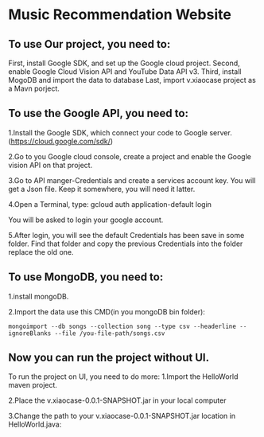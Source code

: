 # Music Recommendation Website

## To use Our project, you need to:
First, install Google SDK, and set up the Google cloud project.
Second, enable Google Cloud Vision API and YouTube Data API v3.
Third, install MogoDB and import the data to database
Last, import v.xiaocase project as a Mavn porject.

## To use the Google API, you need to:
1.Install the Google SDK, which connect your code to Google server.(https://cloud.google.com/sdk/)

2.Go to you Google cloud console, create a project and enable the Google vision API on that project.

3.Go to API manger-Credentials and create a services account key. You will get a Json file. Keep it somewhere, you will need it latter.

4.Open a Terminal, type: gcloud auth application-default login 

You will be asked to login your google account.

5.After login, you will see the default Credentials has been save in some folder. Find that folder and copy the previous Credentials into the folder replace the old one.

## To use MongoDB, you need to:
1.install mongoDB.

2.Import the data use this CMD(in you mongoDB bin folder):
```
mongoimport --db songs --collection song --type csv --headerline --ignoreBlanks --file /you-file-path/songs.csv
```

## Now you can run the project without UI.

To run the project on UI, you need to do more:
1.Import the HelloWorld maven project.

2.Place the v.xiaocase-0.0.1-SNAPSHOT.jar in your local computer

3.Change the path to your v.xiaocase-0.0.1-SNAPSHOT.jar location in HelloWorld.java:
